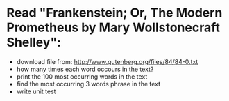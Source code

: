 # Read "Frankenstein; Or, The Modern Prometheus by Mary Wollstonecraft Shelley":

- download file from: http://www.gutenberg.org/files/84/84-0.txt
- how many times each word occours in the text?
- print the 100 most occurring words in the text
- find the most occurring 3 words phrase in the text
- write unit test
